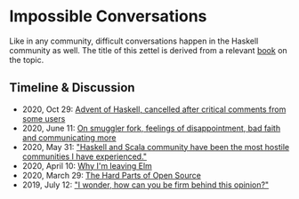 # Impossible Conversations

Like in any community, difficult conversations happen in the Haskell community as well. The title of this zettel is derived from a relevant [book](https://areomagazine.com/2019/09/03/impossible-conversations/) on the topic.

## Timeline & Discussion

- 2020, Oct 29: [Advent of Haskell, cancelled after critical comments from some users](https://www.reddit.com/r/haskell/comments/jk5ltu/advent_of_haskell_2020/)
- 2020, June 11: [On smuggler fork, feelings of disappointment, bad faith and communicating more](https://www.reddit.com/r/haskell/comments/h0uyrg/smuggler2_a_ghc_plugin_for_minimising_imports_and/)
- 2020, May 31: ["Haskell and Scala community have been the most hostile communities I have experienced."](https://www.reddit.com/r/haskell/comments/gtm3w0/on_marketing_haskell/fsctpax/)
- 2020, April 10: [Why I'm leaving Elm](https://reddit.com/r/haskell/comments/fy848b/why_im_leaving_elm/)
- 2020, March 29: [The Hard Parts of Open Source](https://reddit.com/r/haskell/comments/fr3uz9/the_hard_parts_of_open_source/)
- 2019, July 12: ["I wonder, how can you be firm behind this opinion?"](https://reddit.com/r/haskell/comments/cc1rxb/how_i_intend_to_help_steer_ghc_reasonably/etkctsa/)
